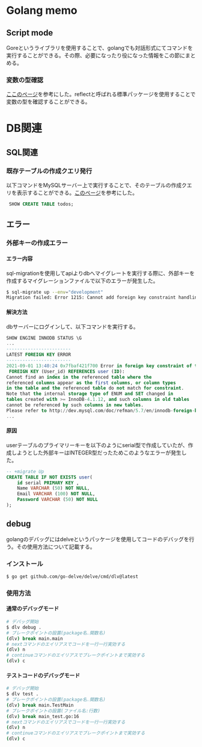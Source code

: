 # Golang memo

## Script mode

Goreというライブラリを使用することで、golangでも対話形式にてコマンドを実行することができる。その際、必要になったり役になった情報をこの節にまとめる。

### 変数の型確認

[ここのページ](https://y0m0r.hateblo.jp/entry/20140413/1397397593)を参考にした。reflectと呼ばれる標準パッケージを使用することで変数の型を確認することができる。

# DB関連

## SQL関連

### 既存テーブルの作成クエリ発行

以下コマンドをMySQLサーバー上で実行することで、そのテーブルの作成クエリを表示することができる。[このページ](https://qiita.com/expajp/items/81a8773b49472925fe06)を参考にした。

```sql
 SHOW CREATE TABLE todos;
```

## エラー

### 外部キーの作成エラー

#### エラー内容

sql-migrationを使用してapiよりdbへマイグレートを実行する際に、外部キーを作成するマイグレーションファイルで以下のエラーが発生した。

```bash
$ sql-migrate up --env="development"
Migration failed: Error 1215: Cannot add foreign key constraint handling 20210901133655-add_relation_between_user_and_todo.sql
```

#### 解決方法

dbサーバーにログインして、以下コマンドを実行する。

```sql
SHOW ENGINE INNODB STATUS \G
...
------------------------
LATEST FOREIGN KEY ERROR
------------------------
2021-09-01 13:40:24 0x7fbaf421f700 Error in foreign key constraint of table todo_dev/#sql-1_15:
 FOREIGN KEY (User_id) REFERENCES user (ID):
Cannot find an index in the referenced table where the
referenced columns appear as the first columns, or column types
in the table and the referenced table do not match for constraint.
Note that the internal storage type of ENUM and SET changed in
tables created with >= InnoDB-4.1.12, and such columns in old tables
cannot be referenced by such columns in new tables.
Please refer to http://dev.mysql.com/doc/refman/5.7/en/innodb-foreign-key-constraints.html for correct foreign key definition.
...
```

#### 原因

userテーブルのプライマリーキーを以下のようにserial型で作成していたが、作成しようとした外部キーはINTEGER型だったためこのようなエラーが発生した。

```sql
-- +migrate Up
CREATE TABLE IF NOT EXISTS user(
    id serial PRIMARY KEY ,
    Name VARCHAR (50) NOT NULL,
    Email VARCHAR (100) NOT NULL,
    Password VARCHAR (50) NOT NULL
);
```

## debug

golangのデバッグにはdelveというパッケージを使用してコードのデバッグを行う。その使用方法について記載する。

### インストール

```bash
$ go get github.com/go-delve/delve/cmd/dlv@latest
```

### 使用方法

#### 通常のデバッグモード

```bash
# デバッグ開始
$ dlv debug .
# ブレークポイントの設置(package名.関数名)
(dlv) break main.main
# nextコマンドのエイリアスでコードを一行一行実効する
(dlv) n
# continueコマンドのエイリアスでブレークポイントまで実効する
(dlv) c
```

#### テストコードのデバッグモード

```bash
# デバッグ開始
$ dlv test .
# ブレークポイントの設置(package名.関数名)
(dlv) break main.TestMain
# ブレークポイントの設置(ファイル名:行数)
(dlv) break main_test.go:16
# nextコマンドのエイリアスでコードを一行一行実効する
(dlv) n
# continueコマンドのエイリアスでブレークポイントまで実効する
(dlv) c
```